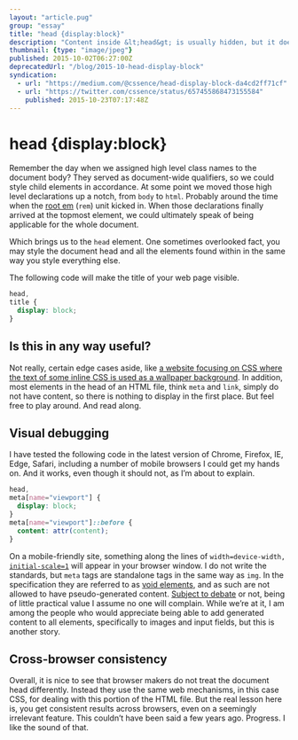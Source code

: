 ```yaml
---
layout: "article.pug"
group: "essay"
title: "head {display:block}"
description: "Content inside &lt;head&gt; is usually hidden, but it doesn’t need to be."
thumbnail: {type: "image/jpeg"}
published: 2015-10-02T06:27:00Z
deprecatedUrl: "/blog/2015-10-head-display-block"
syndication:
  - url: "https://medium.com/@cssence/head-display-block-da4cd2ff71cf"
  - url: "https://twitter.com/cssence/status/657455868473155584"
    published: 2015-10-23T07:17:48Z
---
```


# head {display:block}

Remember the day when we assigned high level class names to the document body? They served as document-wide qualifiers, so we could style child elements in accordance. At some point we moved those high level declarations up a notch, from `body` to `html`. Probably around the time when the [root em](/2011/rem-root-em-a-unit-introduced-with-css3/) (`rem`) unit kicked in. When those declarations finally arrived at the topmost element, we could ultimately speak of being applicable for the whole document.

Which brings us to the `head` element. One sometimes overlooked fact, you may style the document head and all the elements found within in the same way you style everything else.

The following code will make the title of your web page visible.

```css
head,
title {
  display: block;
}
```

## Is this in any way useful?

Not really, certain edge cases aside, like [a website focusing on CSS where the text of some inline CSS is used as a wallpaper background](https://cssence.com/). In addition, most elements in the head of an HTML file, think `meta` and `link`, simply do not have content, so there is nothing to display in the first place. But feel free to play around. And read along.

## Visual debugging

I have tested the following code in the latest version of Chrome, Firefox, IE, Edge, Safari, including a number of mobile browsers I could get my hands on. And it works, even though it should not, as I’m about to explain.

```css
head,
meta[name="viewport"] {
  display: block;
}
meta[name="viewport"]::before {
  content: attr(content);
}
```

On a mobile-friendly site, something along the lines of <code>width=device-width, [initial-scale=1](https://css-tricks.com/probably-use-initial-scale1)</code> will appear in your browser window. I do not write the standards, but `meta` tags are standalone tags in the same way as `img`. In the specification they are referred to as [void elements](https://www.w3.org/TR/html5/syntax.html#void-elements), and as such are not allowed to have pseudo-generated content. [Subject to debate](https://stackoverflow.com/questions/26633229/to-what-self-closing-elements-can-before-and-after-pseudo-elements-be-applie) or not, being of little practical value I assume no one will complain. While we’re at it, I am among the people who would appreciate being able to add generated content to all elements, specifically to images and input fields, but this is another story.

## Cross-browser consistency

Overall, it is nice to see that browser makers do not treat the document head differently. Instead they use the same web mechanisms, in this case CSS, for dealing with this portion of the HTML file. But the real lesson here is, you get consistent results across browsers, even on a seemingly irrelevant feature. This couldn’t have been said a few years ago. Progress. I like the sound of that.
